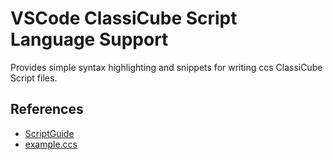 # VSCode ClassiCube Script Language Support

Provides simple syntax highlighting and snippets for writing ccs ClassiCube Script files.

## References

- [ScriptGuide](https://dl.dropboxusercontent.com/s/o01hlmwd9ezfobn/ScriptGuide.txt)
- [example.ccs](https://dl.dropboxusercontent.com/s/f60u6jy92q1iong/example.ccs)
